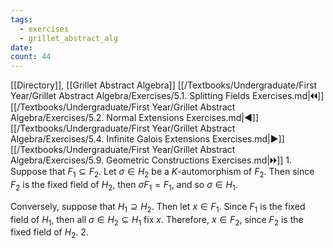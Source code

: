 ```yaml
---
tags:
  - exercises
  - grillet_abstract_alg
date:
count: 44
---
```

[[Directory]], [[Grillet Abstract Algebra]]
[[/Textbooks/Undergraduate/First Year/Grillet Abstract Algebra/Exercises/5.1. Splitting Fields Exercises.md|🞀🞀]] [[/Textbooks/Undergraduate/First Year/Grillet Abstract Algebra/Exercises/5.2. Normal Extensions Exercises.md|◀]] [[/Textbooks/Undergraduate/First Year/Grillet Abstract Algebra/Exercises/5.4. Infinite Galois Extensions Exercises.md|▶]] [[/Textbooks/Undergraduate/First Year/Grillet Abstract Algebra/Exercises/5.9. Geometric Constructions Exercises.md|🞂🞂]]
1. 
Suppose that ${} F_1 \subseteq F_{2} {}$. Let ${} \sigma \in H_{2} {}$ be a $K {}$-automorphism of $F_{2} {}$. Then since $F_{2}$ is the fixed field of $H_{2}$, then $\sigma F_{1}=F_{1} {}$, and so ${} \sigma \in H_{1} {}$.

Conversely, suppose that ${} H_{1} \supseteq H_{2} {}$. Then let ${} x \in F_{1} {}$. Since $F_{1}$ is the fixed field of $H_{1}$, then all ${} \sigma \in H_{2} \subseteq H_{1} {}$ fix $x$. Therefore, ${} x \in F_{2} {}$, since $F_{2}$ is the fixed field of $H_{2}$.
2. 
